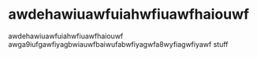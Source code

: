 # awdehawiuawfuiahwfiuawfhaiouwf
awdehawiuawfuiahwfiuawfhaiouwf awga9iufgawfiyagbwiauwfbaiwufabwfiyagwfa8wyfiagwfiyawf
stuff
